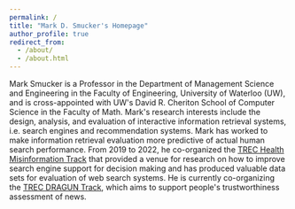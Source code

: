 ```yaml
---
permalink: /
title: "Mark D. Smucker's Homepage"
author_profile: true
redirect_from: 
  - /about/
  - /about.html
---
```


Mark Smucker is a Professor in the Department of Management Science and Engineering in the Faculty of Engineering, University of Waterloo (UW), and is cross-appointed with UW's David R. Cheriton School of Computer Science in the Faculty of Math.  Mark's research interests include the design, analysis, and evaluation of interactive information retrieval systems, i.e. search engines and recommendation systems.  Mark has worked to make information retrieval evaluation more predictive of actual human search performance.  From 2019 to 2022, he co-organized the [TREC Health Misinformation Track](https://trec-health-misinfo.github.io/) that provided a venue for research on how to improve search engine support for decision making and has produced valuable data sets for evaluation of web search systems.  He is currently co-organizing the [TREC DRAGUN Track](https://trec-dragun.github.io/), which aims to support people's trustworthiness assessment of news.






